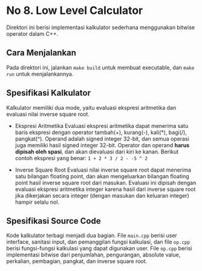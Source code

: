 # No 8. Low Level Calculator
Direktori ini berisi implementasi kalkulator sederhana menggunakan bitwise operator dalam C++.

## Cara Menjalankan
Pada direktori ini, jalankan `make build` untuk membuat executable, dan `make run` untuk menjalankannya.

## Spesifikasi Kalkulator
Kalkulator memiliki dua mode, yaitu evaluasi ekspresi aritmetika dan evaluasi nilai inverse square root. 

- Ekspresi Aritmetika
Evaluasi ekspresi aritmetika dapat menerima satu baris ekspresi dengan operator tambah(+), kurang(-), kali(\*), bagi(/), pangkat(^). Operand adalah signed integer 32-bit, dan semua operasi juga memiliki hasil signed integer 32-bit. Operator dan operand __harus dipisah oleh spasi__, dan akan dievaluasi dari kiri ke kanan. Berikut contoh ekspresi yang benar:
`
1 + 2 * 3 / 2 - -5 ^ 2
`

- Inverse Square Root
Evaluasi nilai inverse square root dapat menerima satu bilangan floating point, dan akan mengeluarkan bilangan floating point hasil inverse square root dari masukan. Evaluasi ini dipisah dengan evaluasi ekspresi aritmetika integer karena hasil dari inverse square root jika dikerjakan secara integer (dengan masukan dan keluaran integer) hampir selalu nol.

## Spesifikasi Source Code
Kode kalkulator terbagi menjadi dua bagian. File `main.cpp` berisi user interface, sanitasi input, dan pemanggilan fungsi kalkulasi, dan file `op.cpp` berisi fungsi-fungsi kalkulasi yang dapat digunakan user. File `op.cpp` berisi implementasi bitwise dari penjumlahan, pengurangan, absolute value, perkalian, pembagian, pangkat, dan inverse square root.